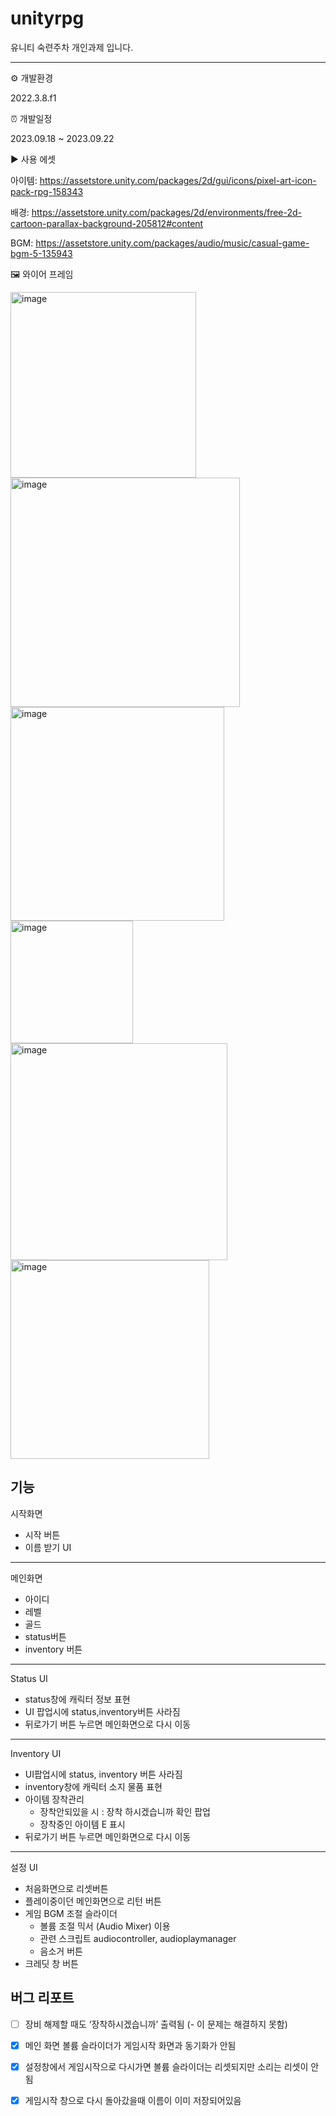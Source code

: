 # unityrpg 
유니티 숙련주차 개인과제 입니다.
***

⚙️ 개발환경 

2022.3.8.f1

⏰ 개발일정 

2023.09.18 ~ 2023.09.22

▶️ 사용 에셋

아이템: https://assetstore.unity.com/packages/2d/gui/icons/pixel-art-icon-pack-rpg-158343

배경: https://assetstore.unity.com/packages/2d/environments/free-2d-cartoon-parallax-background-205812#content

BGM: https://assetstore.unity.com/packages/audio/music/casual-game-bgm-5-135943

🖼️ 와이어 프레임

<img width="297" alt="image" src="https://github.com/JangbeomChoi/unityrpg/assets/141592625/4aa320df-fff7-450e-911b-c9e9de405394">
<img width="367" alt="image" src="https://github.com/JangbeomChoi/unityrpg/assets/141592625/3c98ba07-49f8-49aa-9be2-46c9c7b29b90">
<img width="342" alt="image" src="https://github.com/JangbeomChoi/unityrpg/assets/141592625/6b21c6f5-29bb-4164-b513-a1994438f4e2">
<img width="196" alt="image" src="https://github.com/JangbeomChoi/unityrpg/assets/141592625/8705c38f-d34e-4fe1-8123-74f3d498e7cc">
<img width="347" alt="image" src="https://github.com/JangbeomChoi/unityrpg/assets/141592625/a42c9e98-4a5c-4a3c-91a9-08f005e91bf6">
<img width="318" alt="image" src="https://github.com/JangbeomChoi/unityrpg/assets/141592625/40dd895a-fd0b-485a-90fc-35f2fef9aadd">

## 기능
시작화면
- 시작 버튼
- 이름 받기 UI
***
메인화면
- 아이디
- 레벨
- 골드
- status버튼
- inventory 버튼
***
Status UI
- status창에 캐릭터 정보 표현
- UI 팝업시에 status,inventory버튼 사라짐
- 뒤로가기 버튼 누르면 메인화면으로 다시 이동
***
Inventory UI
- UI팝업시에 status, inventory 버튼 사라짐
- inventory창에 캐릭터 소지 물품 표현
- 아이템 장착관리
  - 장착안되있을 시 : 장착 하시겠습니까 확인 팝업
  - 장착중인 아이템 E 표시
- 뒤로가기 버튼 누르면 메인화면으로 다시 이동
***
설정 UI
- 처음화면으로 리셋버튼
- 플레이중이던 메인화면으로 리턴 버튼
- 게임 BGM 조절 슬라이더
  - 볼륨 조절 믹서 (Audio Mixer) 이용
  - 관련 스크립트 audiocontroller, audioplaymanager
  - 음소거 버튼
- 크레딧 창 버튼

## 버그 리포트
- [ ]  장비 해제할 때도 ‘장착하시겠습니까’ 출력됨
       (- 이 문제는 해결하지 못함)
- [x]  메인 화면 볼륨 슬라이더가 게임시작 화면과 동기화가 안됨
- [x]  설정창에서 게임시작으로 다시가면 볼륨 슬라이더는 리셋되지만 소리는 리셋이 안됨
- [x]  게임시작 창으로 다시 돌아갔을때 이름이 이미 저장되어있음




